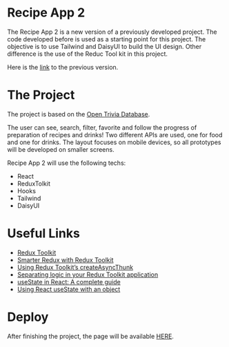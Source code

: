 # Recipe App 2

The Recipe App 2 is a new version of a previously developed project. The code developed before is used as a starting point for this project. The objective is to use Tailwind and DaisyUI to build the UI design. Other difference is the use of the Reduc Tool kit in this project. 

Here is the [link]([https://github.com/heitortessaro/TriviaGame](https://github.com/heitortessaro/recipe-app)) to the previous version.

# The Project

The project is based on the [Open Trivia Database](https://opentdb.com/). 

The user can see, search, filter, favorite and follow the progress of preparation of recipes and drinks! Two different APIs are used, one for food and one for drinks. The layout focuses on mobile devices, so all prototypes will be developed on smaller screens.

Recipe App 2 will use the following techs:
- React
- ReduxTolkit
- Hooks
- Tailwind
- DaisyUI

# Useful Links
- [Redux Toolkit](https://redux-toolkit.js.org/)
- [Smarter Redux with Redux Toolkit](https://blog.logrocket.com/smarter-redux-redux-toolkit/)
- [Using Redux Toolkit’s createAsyncThunk](https://blog.logrocket.com/using-redux-toolkits-createasyncthunk/)
- [Separating logic in your Redux Toolkit application](https://dev.to/chinwike/separating-logic-in-your-redux-toolkit-application-h7i)
- [useState in React: A complete guide](https://blog.logrocket.com/a-guide-to-usestate-in-react-ecb9952e406c/)
- [Using React useState with an object](https://blog.logrocket.com/using-react-usestate-object/)

# Deploy

After finishing the project, the page will be available [HERE]().
